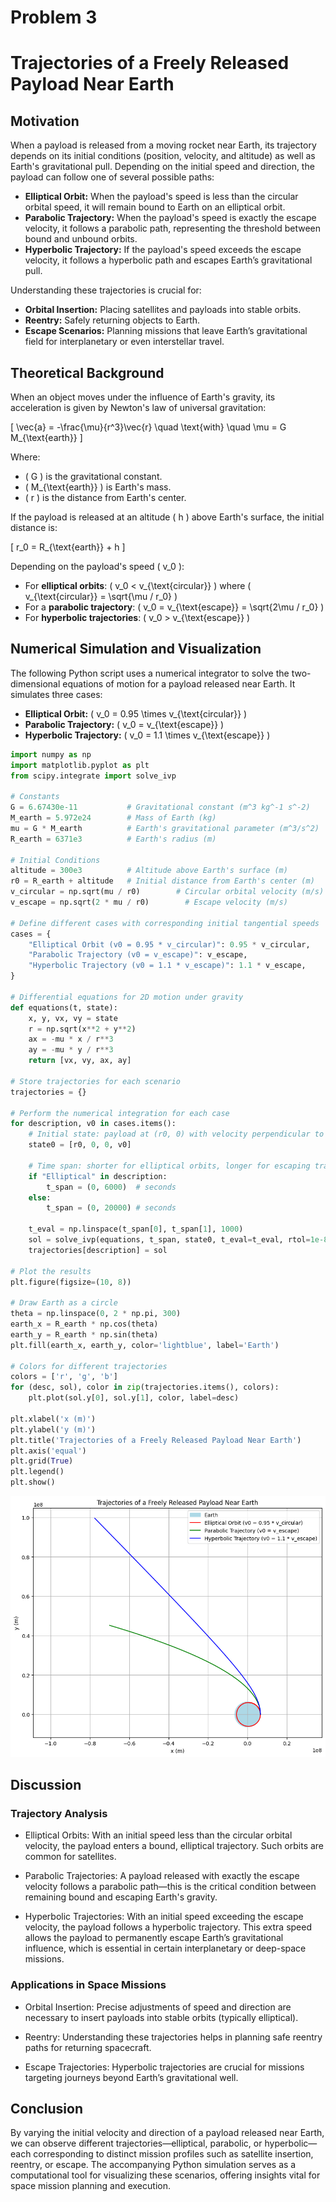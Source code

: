 # Problem 3

# Trajectories of a Freely Released Payload Near Earth

## Motivation

When a payload is released from a moving rocket near Earth, its trajectory depends on its initial conditions (position, velocity, and altitude) as well as Earth's gravitational pull. Depending on the initial speed and direction, the payload can follow one of several possible paths:  
- **Elliptical Orbit:** When the payload's speed is less than the circular orbital speed, it will remain bound to Earth on an elliptical orbit.  
- **Parabolic Trajectory:** When the payload's speed is exactly the escape velocity, it follows a parabolic path, representing the threshold between bound and unbound orbits.  
- **Hyperbolic Trajectory:** If the payload's speed exceeds the escape velocity, it follows a hyperbolic path and escapes Earth’s gravitational pull.  

Understanding these trajectories is crucial for:  
- **Orbital Insertion:** Placing satellites and payloads into stable orbits.  
- **Reentry:** Safely returning objects to Earth.  
- **Escape Scenarios:** Planning missions that leave Earth’s gravitational field for interplanetary or even interstellar travel.


## Theoretical Background

When an object moves under the influence of Earth's gravity, its acceleration is given by Newton's law of universal gravitation:



\[
\vec{a} = -\frac{\mu}{r^3}\vec{r} \quad \text{with} \quad \mu = G M_{\text{earth}}
\]



Where:  
- \( G \) is the gravitational constant.  
- \( M_{\text{earth}} \) is Earth's mass.  
- \( r \) is the distance from Earth's center.  

If the payload is released at an altitude \( h \) above Earth's surface, the initial distance is:



\[
r_0 = R_{\text{earth}} + h
\]



Depending on the payload's speed \( v_0 \):  
- For **elliptical orbits**: \( v_0 < v_{\text{circular}} \) where \( v_{\text{circular}} = \sqrt{\mu / r_0} \)  
- For a **parabolic trajectory**: \( v_0 = v_{\text{escape}} = \sqrt{2\mu / r_0} \)  
- For **hyperbolic trajectories**: \( v_0 > v_{\text{escape}} \)

## Numerical Simulation and Visualization

The following Python script uses a numerical integrator to solve the two-dimensional equations of motion for a payload released near Earth. It simulates three cases:
- **Elliptical Orbit:** \( v_0 = 0.95 \times v_{\text{circular}} \)
- **Parabolic Trajectory:** \( v_0 = v_{\text{escape}} \)
- **Hyperbolic Trajectory:** \( v_0 = 1.1 \times v_{\text{escape}} \)

```python
import numpy as np
import matplotlib.pyplot as plt
from scipy.integrate import solve_ivp

# Constants
G = 6.67430e-11           # Gravitational constant (m^3 kg^-1 s^-2)
M_earth = 5.972e24        # Mass of Earth (kg)
mu = G * M_earth          # Earth's gravitational parameter (m^3/s^2)
R_earth = 6371e3          # Earth's radius (m)

# Initial Conditions
altitude = 300e3          # Altitude above Earth's surface (m)
r0 = R_earth + altitude   # Initial distance from Earth's center (m)
v_circular = np.sqrt(mu / r0)        # Circular orbital velocity (m/s)
v_escape = np.sqrt(2 * mu / r0)        # Escape velocity (m/s)

# Define different cases with corresponding initial tangential speeds
cases = {
    "Elliptical Orbit (v0 = 0.95 * v_circular)": 0.95 * v_circular,
    "Parabolic Trajectory (v0 = v_escape)": v_escape,
    "Hyperbolic Trajectory (v0 = 1.1 * v_escape)": 1.1 * v_escape,
}

# Differential equations for 2D motion under gravity
def equations(t, state):
    x, y, vx, vy = state
    r = np.sqrt(x**2 + y**2)
    ax = -mu * x / r**3
    ay = -mu * y / r**3
    return [vx, vy, ax, ay]

# Store trajectories for each scenario
trajectories = {}

# Perform the numerical integration for each case
for description, v0 in cases.items():
    # Initial state: payload at (r0, 0) with velocity perpendicular to the radius (0, v0)
    state0 = [r0, 0, 0, v0]
    
    # Time span: shorter for elliptical orbits, longer for escaping trajectories
    if "Elliptical" in description:
        t_span = (0, 6000)  # seconds
    else:
        t_span = (0, 20000) # seconds
    
    t_eval = np.linspace(t_span[0], t_span[1], 1000)
    sol = solve_ivp(equations, t_span, state0, t_eval=t_eval, rtol=1e-8)
    trajectories[description] = sol

# Plot the results
plt.figure(figsize=(10, 8))

# Draw Earth as a circle
theta = np.linspace(0, 2 * np.pi, 300)
earth_x = R_earth * np.cos(theta)
earth_y = R_earth * np.sin(theta)
plt.fill(earth_x, earth_y, color='lightblue', label='Earth')

# Colors for different trajectories
colors = ['r', 'g', 'b']
for (desc, sol), color in zip(trajectories.items(), colors):
    plt.plot(sol.y[0], sol.y[1], color, label=desc)

plt.xlabel('x (m)')
plt.ylabel('y (m)')
plt.title('Trajectories of a Freely Released Payload Near Earth')
plt.axis('equal')
plt.grid(True)
plt.legend()
plt.show()
```
![alt text](image-3.png)

## Discussion
### Trajectory Analysis
- Elliptical Orbits: With an initial speed less than the circular orbital velocity, the payload enters a bound, elliptical trajectory. Such orbits are common for satellites.

- Parabolic Trajectories: A payload released with exactly the escape velocity follows a parabolic path—this is the critical condition between remaining bound and escaping Earth's gravity.

- Hyperbolic Trajectories: With an initial speed exceeding the escape velocity, the payload follows a hyperbolic trajectory. This extra speed allows the payload to permanently escape Earth’s gravitational influence, which is essential in certain interplanetary or deep-space missions.

### Applications in Space Missions
- Orbital Insertion: Precise adjustments of speed and direction are necessary to insert payloads into stable orbits (typically elliptical).

- Reentry: Understanding these trajectories helps in planning safe reentry paths for returning spacecraft.

- Escape Trajectories: Hyperbolic trajectories are crucial for missions targeting journeys beyond Earth’s gravitational well.

## Conclusion
By varying the initial velocity and direction of a payload released near Earth, we can observe different trajectories—elliptical, parabolic, or hyperbolic—each corresponding to distinct mission profiles such as satellite insertion, reentry, or escape. The accompanying Python simulation serves as a computational tool for visualizing these scenarios, offering insights vital for space mission planning and execution.